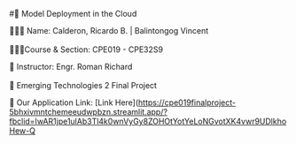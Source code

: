 #👋 Model Deployment in the Cloud <br/> 

👩🏻‍💻 Name: Calderon, Ricardo B.  |  Balintongog Vincent<br/>  
👩🏻‍🎓Course & Section:  CPE019 - CPE32S9 <br/> 

🎨 Instructor: Engr. Roman Richard<br/>  
🌷 Emerging Technologies 2 Final Project <br/> 

💭 Our Application Link: [Link Here](https://cpe019finalproject-5bhxivmntchemeeudwpbzn.streamlit.app/?fbclid=IwAR1jpe1ulAb3Tl4k0wnVyGy8ZOHOtYotYeLoNGvotXK4vwr9UDlkhoHew-Q<br/> 
